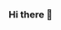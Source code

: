 ### Hi there 👋

<!--
**pppjoonser/pppjoonser** is a ✨ _special_ ✨ repository because its `README.md` (this file) appears on your GitHub profile.

(https://capsule-render.vercel.app/api?type=waving&height=300&color=gradient&text=Hello,World!)

Here are some ideas to get you started:

- 🔭 I’m currently working on ...
- 🌱 I’m currently learning ...
- 👯 I’m looking to collaborate on ...
- 🤔 I’m looking for help with ...
- 💬 Ask me about ...
- 📫 How to reach me: ...
- 😄 Pronouns: ...
- ⚡ Fun fact: ...
-->
